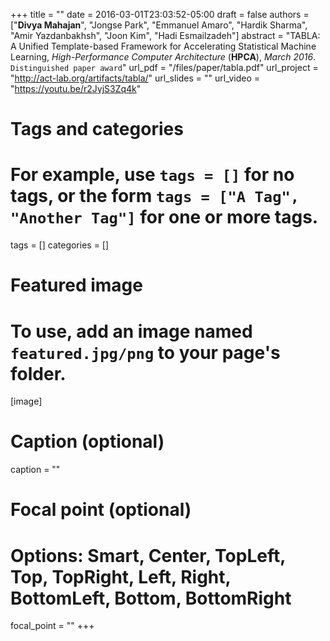 +++
title = ""
date = 2016-03-01T23:03:52-05:00
draft = false
authors = ["**Divya Mahajan**", "Jongse Park", "Emmanuel Amaro", "Hardik Sharma", "Amir Yazdanbakhsh", "Joon Kim", "Hadi Esmailzadeh"]
abstract = "TABLA: A Unified Template-based Framework for Accelerating Statistical Machine Learning, *High-Performance Computer Architecture* (**HPCA**), *March 2016*. `Distinguished paper award`"
url_pdf = "/files/paper/tabla.pdf"
url_project = "http://act-lab.org/artifacts/tabla/"
url_slides = ""
url_video = "https://youtu.be/r2JyjS3Zq4k"


# Tags and categories
# For example, use `tags = []` for no tags, or the form `tags = ["A Tag", "Another Tag"]` for one or more tags.
tags = []
categories = []

# Featured image
# To use, add an image named `featured.jpg/png` to your page's folder. 
[image]
  # Caption (optional)
 caption = ""

  # Focal point (optional)
  # Options: Smart, Center, TopLeft, Top, TopRight, Left, Right, BottomLeft, Bottom, BottomRight
  focal_point = ""
+++

